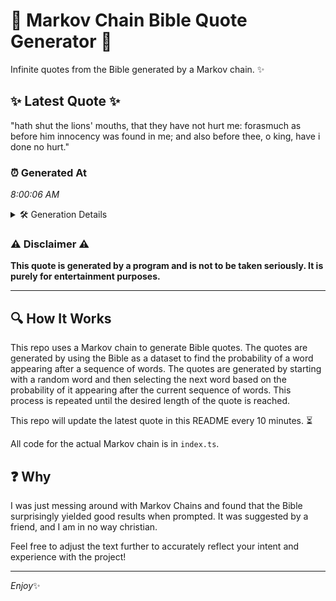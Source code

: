 # 📖 Markov Chain Bible Quote Generator 📖

Infinite quotes from the Bible generated by a Markov chain. ✨

## ✨ Latest Quote ✨
"hath shut the lions' mouths, that they have not hurt me: forasmuch as before him innocency was found in me; and also before thee, o king, have i done no hurt."

### ⏰ Generated At
*8:00:06 AM*

<details>
    <summary>🛠️ Generation Details</summary>
    <p>
        <strong>🌱 Seed:</strong> hath<br>
        <strong>🔄 Iterations:</strong> 30<br>
        <strong>📜 Context History:</strong><br>[ hath ]: shut<br>[ hath, shut ]: the<br>[ hath, shut, the ]: lions'<br>[ hath, shut, the, lions' ]: mouths,<br>[ hath, shut, the, lions', mouths, ]: that<br>[ hath, shut, the, lions', mouths,, that ]: they<br>[ shut, the, lions', mouths,, that, they ]: have<br>[ the, lions', mouths,, that, they, have ]: not<br>[ lions', mouths,, that, they, have, not ]: hurt<br>[ mouths,, that, they, have, not, hurt ]: me:<br>[ that, they, have, not, hurt, me: ]: forasmuch<br>[ they, have, not, hurt, me:, forasmuch ]: as<br>[ have, not, hurt, me:, forasmuch, as ]: before<br>[ not, hurt, me:, forasmuch, as, before ]: him<br>[ hurt, me:, forasmuch, as, before, him ]: innocency<br>[ me:, forasmuch, as, before, him, innocency ]: was<br>[ forasmuch, as, before, him, innocency, was ]: found<br>[ as, before, him, innocency, was, found ]: in<br>[ before, him, innocency, was, found, in ]: me;<br>[ him, innocency, was, found, in, me; ]: and<br>[ innocency, was, found, in, me;, and ]: also<br>[ was, found, in, me;, and, also ]: before<br>[ found, in, me;, and, also, before ]: thee,<br>[ in, me;, and, also, before, thee, ]: o<br>[ me;, and, also, before, thee,, o ]: king,<br>[ and, also, before, thee,, o, king, ]: have<br>[ also, before, thee,, o, king,, have ]: i<br>[ before, thee,, o, king,, have, i ]: done<br>[ thee,, o, king,, have, i, done ]: no<br>[ o, king,, have, i, done, no ]: hurt.<br>
    </p>
</details>

### ⚠️ Disclaimer ⚠️
**This quote is generated by a program and is not to be taken seriously. It is purely for entertainment purposes.**

---

## 🔍 How It Works

This repo uses a Markov chain to generate Bible quotes. The quotes are generated by using the Bible as a dataset to find the probability of a word appearing after a sequence of words. The quotes are generated by starting with a random word and then selecting the next word based on the probability of it appearing after the current sequence of words. This process is repeated until the desired length of the quote is reached.

This repo will update the latest quote in this README every 10 minutes. ⏳

All code for the actual Markov chain is in `index.ts`.

## ❓ Why

I was just messing around with Markov Chains and found that the Bible surprisingly yielded good results when prompted. 
It was suggested by a friend, and I am in no way christian.

Feel free to adjust the text further to accurately reflect your intent and experience with the project!

---

*Enjoy*✨
